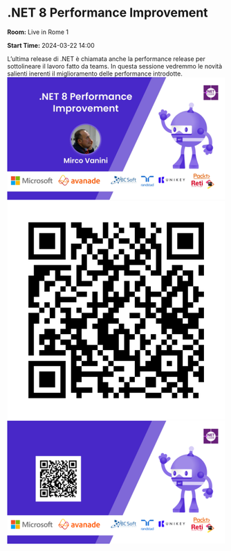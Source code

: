 # .NET 8 Performance Improvement
**Room:** Live in Rome 1

**Start Time:** 2024-03-22 14:00

L’ultima release di .NET è chiamata anche la performance release per sottolineare il lavoro fatto da teams. In questa sessione vedremmo le novità salienti inerenti il miglioramento delle performance introdotte.
![Banner](room1_14_00.jpeg 'SessionBanner')
![QR](qr.png 'Qr')
![Voting Banner](votingBanner.png 'Voting Banner')

